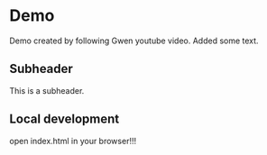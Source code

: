# Demo 

Demo created by following Gwen youtube video. 
Added some text.

## Subheader

This is a subheader.

## Local development

open index.html in your browser!!!
